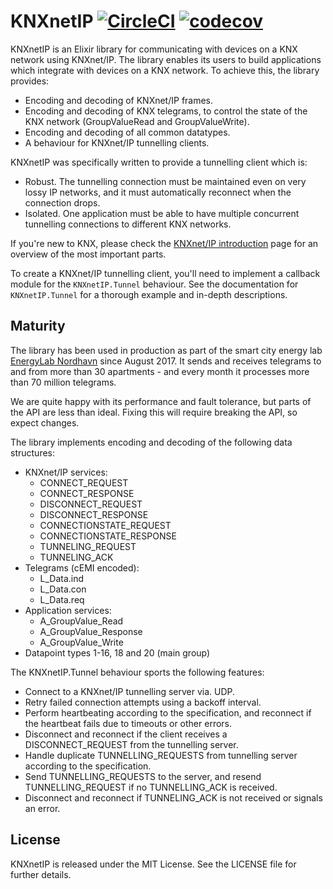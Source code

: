 # KNXnetIP [![CircleCI](https://circleci.com/gh/uptimedk/knxnet_ip.svg?style=shield)](https://circleci.com/gh/uptimedk/knxnet_ip) [![codecov](https://codecov.io/gh/uptimedk/knxnet_ip/branch/master/graph/badge.svg)](https://codecov.io/gh/uptimedk/knxnet_ip)

KNXnetIP is an Elixir library for communicating with devices on a KNX network
using KNXnet/IP. The library enables its users to build applications which
integrate with devices on a KNX network. To achieve this, the library
provides:

- Encoding and decoding of KNXnet/IP frames.
- Encoding and decoding of KNX telegrams, to control the state of the KNX
  network (GroupValueRead and GroupValueWrite).
- Encoding and decoding of all common datatypes.
- A behaviour for KNXnet/IP tunnelling clients.

KNXnetIP was specifically written to provide a tunnelling client which is:

- Robust. The tunnelling connection must be maintained even on very lossy IP
  networks, and it must automatically reconnect when the connection drops.
- Isolated. One application must be able to have multiple concurrent
  tunnelling connections to different KNX networks.

If you're new to KNX, please check the [KNXnet/IP introduction][] page for an
overview of the most important parts.

[KNXnet/IP introduction]: introduction.html

To create a KNXnet/IP tunnelling client, you'll need to implement a callback
module for the `KNXnetIP.Tunnel` behaviour. See the documentation for
`KNXnetIP.Tunnel` for a thorough example and in-depth descriptions.

## Maturity

The library has been used in production as part of the smart city energy lab
[EnergyLab Nordhavn](http://energylabnordhavn.weebly.com/) since August 2017.
It sends and receives telegrams to and from more than 30 apartments - and
every month it processes more than 70 million telegrams.

We are quite happy with its performance and fault tolerance, but parts of the
API are less than ideal. Fixing this will require breaking the API, so expect
changes.

The library implements encoding and decoding of the following data structures:

- KNXnet/IP services:
  - CONNECT_REQUEST
  - CONNECT_RESPONSE
  - DISCONNECT_REQUEST
  - DISCONNECT_RESPONSE
  - CONNECTIONSTATE_REQUEST
  - CONNECTIONSTATE_RESPONSE
  - TUNNELING_REQUEST
  - TUNNELING_ACK
- Telegrams (cEMI encoded):
  - L_Data.ind
  - L_Data.con
  - L_Data.req
- Application services:
  - A_GroupValue_Read
  - A_GroupValue_Response
  - A_GroupValue_Write
- Datapoint types 1-16, 18 and 20 (main group)

The KNXnetIP.Tunnel behaviour sports the following features:

- Connect to a KNXnet/IP tunnelling server via. UDP.
- Retry failed connection attempts using a backoff interval.
- Perform heartbeating according to the specification, and reconnect if the
  heartbeat fails due to timeouts or other errors.
- Disconnect and reconnect if the client receives a DISCONNECT_REQUEST from
  the tunnelling server.
- Handle duplicate TUNNELLING_REQUESTS from tunnelling server according to
  the specification.
- Send TUNNELLING_REQUESTS to the server, and resend TUNNELLING_REQUEST if no
  TUNNELLING_ACK is received.
- Disconnect and reconnect if TUNNELING_ACK is not received or signals an error.

## License

KNXnetIP is released under the MIT License. See the LICENSE file for further details.
